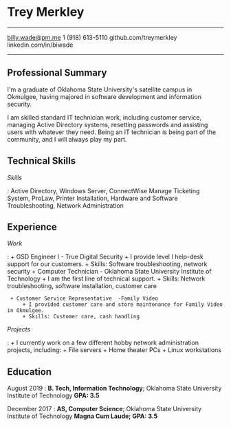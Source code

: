 
Trey Merkley
============

-------------------     ----------------------------
billy.wade@pm.me                    1 (918) 613-5110
github.com/treymerkley          linkedin.com/in/biwade
-------------------     ----------------------------



Professional Summary
--------------------
I'm a graduate of Oklahoma State University's satellite campus in Okmulgee, having majored in software development and information security.

<!-- My main languages are C#, SQL, and Python. I'm looking for a full-time position where I can utilize my skills and give back to the software community. I care about contributing both to open source projects and being actively involved in local tech communities. -->

I am skilled standard IT technician work, including customer service, managing Active Directory systems, resetting passwords and assisting users with whatever they need. Being an IT technician is being part of the community, and I will always play my part.

Technical Skills
-----------------

<!-- *Programming Languages* -->

<!-- :    C#, HTML/CSS, \LaTeX, Python, SQL (SQL Server and MySQL dialects), PHP, Java -->


*Skills*

:   <!-- Bash, GIMP, Git, GitHub, --> Active Directory, Windows Server, ConnectWise Manage Ticketing System, ProLaw, Printer Installation, Hardware and Software Troubleshooting, Network Administration


<!-- *Development Environments* -->

<!-- :  Command-Line Interfaces, Emacs, Linux (Arch, Debian/Ubuntu), Visual Studio (Suite and Code) -->


Experience
---------------

*Work*

:    + GSD Engineer I - True Digital Security
		+ I provide level I help-desk support for our customers.
		+ Skills: Software troubleshooting, network security
	 + Computer Technician - Oklahoma State University Institute of Technology <!--- Oklahoma State University Institute of Technology, May 2018 - Present-->
	    + I am the first line of technical support.
		<!-- + I was the first line of technical support for the entire student body of OSUIT. -->
		+ Skills: Network troubleshooting, software installation, customer care
<!--	 + T-Mobile
		 + I sold T-Mobile and Family Mobile accessories in Walmarts in the Tulsa area.
		 + Skills: Mobile device troubleshooting, providing unique solutions for customers-->
	 + Customer Service Representative  -Family Video
		 + I provided customer care and store maintenance for Family Video in Okmulgee.
		 + Skills: Customer care, cash handling
<!--	I provide support to all of the students on campus, in addition to assisting the desk workers
	in any way that makes our team work better as a whole. -->

*Projects*

:   + I currently work on a few different hobby network administration projects, including:
		+ File servers
		+ Home theater PCs
		+ Linux workstations

<!--:   Promoting data driven methodologies within the school system. I made my job as a desk attendant
    at OSUIT's Residential Life department a project in digitizing their workflow to increase the
    department's understanding of the student body, like converting paper forms to Google Forms format
    for easy-to-interpret results. -->

<!-- *Skills* -->

<!-- :   + C# -->
<!--        + I have experience with all three major implementations of .NET, Core, Framework, and Mono -->
<!--        + I have experience developing complex GUI applications using Visual Studio 2010-2017, following the MVC pattern -->
<!--        + Developed ADO.NET apps for server access and data manipulation -->

<!--     + Java -->
<!--        + Used Android Studio 2015 to develop Android applications in Java, both developing the graphical frontend and the underpinning logic -->

<!--     + Python -->
<!--        + Developed graphical wrappers for command line packages and Python-based APIs using Qt5 via PyQt5/PySide2 -->
<!--        + Used libraries like Pandas and MatPlotLib to visualize and manipulate data -->

<!--     + SQL -->
<!--        + Built databases in SQL Server -->
<!--        + Manipulated SQL Server and MariaDB databases using both the graphical frontend and terminal -->

Education
---------

August 2019
:   **B. Tech, Information Technology**; Oklahoma State University Institute of Technology **GPA: 3.5**

December 2017
:   **AS, Computer Science**; Oklahoma State University Institute of Technology **Magna Cum Laude; GPA: 3.5**
